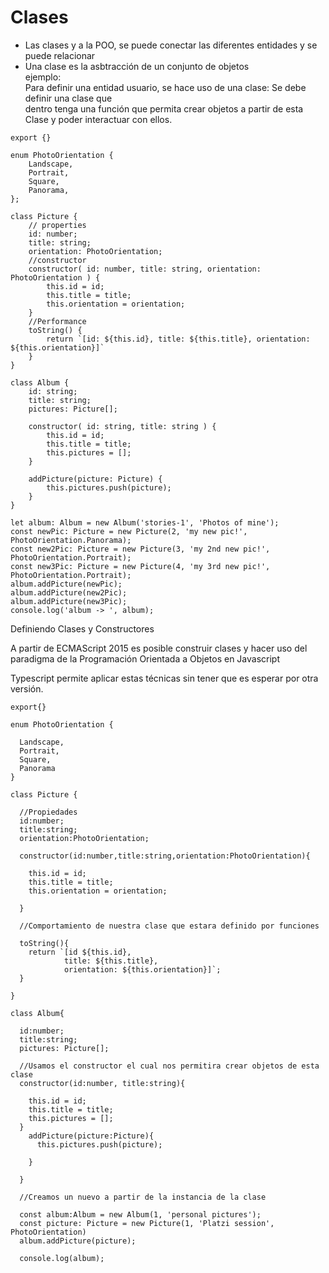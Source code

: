 # Clases

-   Las clases y a la POO, se puede conectar las diferentes entidades y se puede relacionar
-   Una clase es la asbtracción de un conjunto de objetos  
    ejemplo:  
    Para definir una entidad usuario, se hace uso de una clase: Se debe definir una clase que  
    dentro tenga una función que permita crear objetos a partir de esta Clase y poder interactuar con ellos.

```
export {}

enum PhotoOrientation {
    Landscape,
    Portrait,
    Square,
    Panorama,
};

class Picture {
    // properties
    id: number;
    title: string;
    orientation: PhotoOrientation;
    //constructor
    constructor( id: number, title: string, orientation: PhotoOrientation ) {
        this.id = id;
        this.title = title;
        this.orientation = orientation;
    }
    //Performance
    toString() {
        return `[id: ${this.id}, title: ${this.title}, orientation: ${this.orientation}]`
    }
}

class Album {
    id: string;
    title: string;
    pictures: Picture[];

    constructor( id: string, title: string ) {
        this.id = id;
        this.title = title;
        this.pictures = [];
    }    

    addPicture(picture: Picture) {
        this.pictures.push(picture);
    }
}

let album: Album = new Album('stories-1', 'Photos of mine');
const newPic: Picture = new Picture(2, 'my new pic!', PhotoOrientation.Panorama);
const new2Pic: Picture = new Picture(3, 'my 2nd new pic!', PhotoOrientation.Portrait);
const new3Pic: Picture = new Picture(4, 'my 3rd new pic!', PhotoOrientation.Portrait);
album.addPicture(newPic);
album.addPicture(new2Pic);
album.addPicture(new3Pic);
console.log('album -> ', album);
```

Definiendo Clases y Constructores

A partir de ECMAScript 2015 es posible construir clases y hacer uso del paradigma de la Programación Orientada a Objetos en Javascript

Typescript permite aplicar estas técnicas sin tener que es esperar por otra versión.

```tsx
export{}

enum PhotoOrientation {

  Landscape,
  Portrait,
  Square,
  Panorama
}

class Picture {

  //Propiedades
  id:number;
  title:string;
  orientation:PhotoOrientation;

  constructor(id:number,title:string,orientation:PhotoOrientation){

    this.id = id;
    this.title = title;
    this.orientation = orientation;

  }

  //Comportamiento de nuestra clase que estara definido por funciones

  toString(){
    return `[id ${this.id},
            title: ${this.title},
            orientation: ${this.orientation}]`;
  }

}

class Album{

  id:number;
  title:string;
  pictures: Picture[];

  //Usamos el constructor el cual nos permitira crear objetos de esta clase
  constructor(id:number, title:string){

    this.id = id;
    this.title = title;
    this.pictures = [];
  }
    addPicture(picture:Picture){
      this.pictures.push(picture);

    }

  }

  //Creamos un nuevo a partir de la instancia de la clase

  const album:Album = new Album(1, 'personal pictures');
  const picture: Picture = new Picture(1, 'Platzi session', PhotoOrientation)
  album.addPicture(picture);

  console.log(album);
```